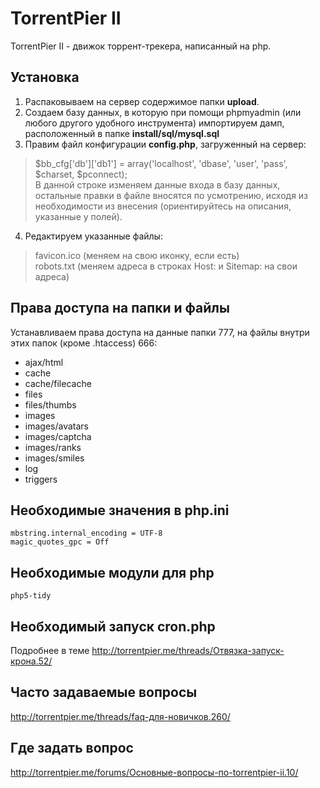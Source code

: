 TorrentPier II
======================

TorrentPier II - движок торрент-трекера, написанный на php.

## Установка

1. Распаковываем на сервер содержимое папки **upload**.
2. Создаем базу данных, в которую при помощи phpmyadmin (или любого другого удобного инструмента) импортируем дамп, расположенный в папке **install/sql/mysql.sql**
3. Правим файл конфигурации **config.php**, загруженный на сервер:
> $bb_cfg['db']['db1'] = array('localhost', 'dbase', 'user', 'pass', $charset, $pconnect);    
> В данной строке изменяем данные входа в базу данных, остальные правки в файле вносятся по усмотрению, исходя из необходимости из внесения (ориентируйтесь на описания, указанные у полей).

4. Редактируем указанные файлы:
>favicon.ico (меняем на свою иконку, если есть)  
    robots.txt (меняем адреса в строках Host: и Sitemap: на свои адреса)

## Права доступа на папки и файлы

Устанавливаем права доступа на данные папки 777, на файлы внутри этих папок (кроме .htaccess) 666:
- ajax/html
- cache
- cache/filecache
- files
- files/thumbs
- images
- images/avatars
- images/captcha
- images/ranks
- images/smiles
- log
- triggers

## Необходимые значения в php.ini

    mbstring.internal_encoding = UTF-8
    magic_quotes_gpc = Off

## Необходимые модули для php

    php5-tidy

## Необходимый запуск cron.php

Подробнее в теме http://torrentpier.me/threads/Отвязка-запуск-крона.52/

## Часто задаваемые вопросы

http://torrentpier.me/threads/faq-для-новичков.260/

## Где задать вопрос

http://torrentpier.me/forums/Основные-вопросы-по-torrentpier-ii.10/
